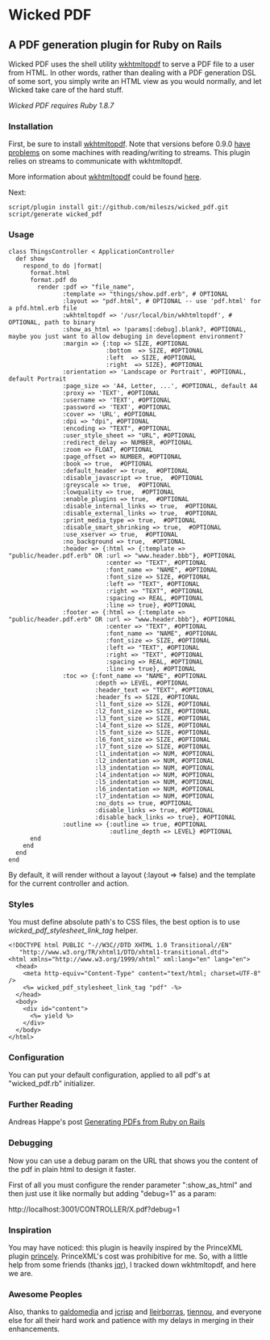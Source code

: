 # Wicked PDF

## A PDF generation plugin for Ruby on Rails

Wicked PDF uses the shell utility [wkhtmltopdf](http://code.google.com/p/wkhtmltopdf/) to serve a PDF file to a user from HTML.  In other words, rather than dealing with a PDF generation DSL of some sort, you simply write an HTML view as you would normally, and let Wicked take care of the hard stuff.

_Wicked PDF requires Ruby 1.8.7_

### Installation

First, be sure to install [wkhtmltopdf](http://code.google.com/p/wkhtmltopdf/).
Note that versions before 0.9.0 [have problems](http://code.google.com/p/wkhtmltopdf/issues/detail?id=82&q=vodnik) on some machines with reading/writing to streams.
This plugin relies on streams to communicate with wkhtmltopdf.

More information about [wkhtmltopdf](http://code.google.com/p/wkhtmltopdf/) could be found [here](http://madalgo.au.dk/~jakobt/wkhtmltopdf-0.9.0_beta2-doc.html).

Next:

    script/plugin install git://github.com/mileszs/wicked_pdf.git
    script/generate wicked_pdf

### Usage

    class ThingsController < ApplicationController
      def show
        respond_to do |format|
          format.html
          format.pdf do
            render :pdf => "file_name",
                   :template => "things/show.pdf.erb", # OPTIONAL
                   :layout => "pdf.html", # OPTIONAL -- use 'pdf.html' for a pfd.html.erb file
                   :wkhtmltopdf => '/usr/local/bin/wkhtmltopdf', # OPTIONAL, path to binary
                   :show_as_html => !params[:debug].blank?, #OPTIONAL, maybe you just want to allow debuging in development environment?
                   :margin => {:top => SIZE, #OPTIONAL
                               :bottom  => SIZE, #OPTIONAL
                               :left  => SIZE, #OPTIONAL
                               :right  => SIZE}, #OPTIONAL
                   :orientation => 'Landscape or Portrait', #OPTIONAL, default Portrait
                   :page_size => 'A4, Letter, ...', #OPTIONAL, default A4
                   :proxy => 'TEXT', #OPTIONAL
                   :username => 'TEXT', #OPTIONAL
                   :password => 'TEXT', #OPTIONAL
                   :cover => 'URL', #OPTIONAL
                   :dpi => "dpi", #OPTIONAL
                   :encoding => "TEXT", #OPTIONAL
                   :user_style_sheet => "URL", #OPTIONAL
                   :redirect_delay => NUMBER, #OPTIONAL
                   :zoom => FLOAT, #OPTIONAL
                   :page_offset => NUMBER, #OPTIONAL
                   :book => true,  #OPTIONAL
                   :default_header => true,  #OPTIONAL
                   :disable_javascript => true,  #OPTIONAL
                   :greyscale => true,  #OPTIONAL 
                   :lowquality => true,  #OPTIONAL
                   :enable_plugins => true,  #OPTIONAL
                   :disable_internal_links => true,  #OPTIONAL
                   :disable_external_links => true,  #OPTIONAL
                   :print_media_type => true,  #OPTIONAL
                   :disable_smart_shrinking => true,  #OPTIONAL
                   :use_xserver => true,  #OPTIONAL
                   :no_background => true,  #OPTIONAL
                   :header => {:html => {:template => "public/header.pdf.erb" OR :url => "www.header.bbb"}, #OPTIONAL
                               :center => "TEXT", #OPTIONAL
                               :font_name => "NAME", #OPTIONAL
                               :font_size => SIZE, #OPTIONAL
                               :left => "TEXT", #OPTIONAL
                               :right => "TEXT", #OPTIONAL
                               :spacing => REAL, #OPTIONAL
                               :line => true}, #OPTIONAL
                   :footer => {:html => {:template => "public/header.pdf.erb" OR :url => "www.header.bbb"}, #OPTIONAL
                               :center => "TEXT", #OPTIONAL
                               :font_name => "NAME", #OPTIONAL
                               :font_size => SIZE, #OPTIONAL
                               :left => "TEXT", #OPTIONAL
                               :right => "TEXT", #OPTIONAL
                               :spacing => REAL, #OPTIONAL
                               :line => true}, #OPTIONAL
                   :toc => {:font_name => "NAME", #OPTIONAL
                            :depth => LEVEL, #OPTIONAL
                            :header_text => "TEXT", #OPTIONAL
                            :header_fs => SIZE, #OPTIONAL
                            :l1_font_size => SIZE, #OPTIONAL 
                            :l2_font_size => SIZE, #OPTIONAL 
                            :l3_font_size => SIZE, #OPTIONAL
                            :l4_font_size => SIZE, #OPTIONAL
                            :l5_font_size => SIZE, #OPTIONAL
                            :l6_font_size => SIZE, #OPTIONAL
                            :l7_font_size => SIZE, #OPTIONAL
                            :l1_indentation => NUM, #OPTIONAL
                            :l2_indentation => NUM, #OPTIONAL
                            :l3_indentation => NUM, #OPTIONAL
                            :l4_indentation => NUM, #OPTIONAL
                            :l5_indentation => NUM, #OPTIONAL
                            :l6_indentation => NUM, #OPTIONAL
                            :l7_indentation => NUM, #OPTIONAL
                            :no_dots => true, #OPTIONAL
                            :disable_links => true, #OPTIONAL
                            :disable_back_links => true}, #OPTIONAL
                   :outline => {:outline => true, #OPTIONAL
                                :outline_depth => LEVEL} #OPTIONAL
          end
        end
      end
    end

By default, it will render without a layout (:layout => false) and the template for the current controller and action.

### Styles

You must define absolute path's to CSS files, the best option is to use *wicked_pdf_stylesheet_link_tag* helper.

    <!DOCTYPE html PUBLIC "-//W3C//DTD XHTML 1.0 Transitional//EN"
       "http://www.w3.org/TR/xhtml1/DTD/xhtml1-transitional.dtd">
    <html xmlns="http://www.w3.org/1999/xhtml" xml:lang="en" lang="en">
      <head>
        <meta http-equiv="Content-Type" content="text/html; charset=UTF-8" />
        <%= wicked_pdf_stylesheet_link_tag "pdf" -%>
      </head>
      <body>
        <div id="content">
          <%= yield %>
        </div>
      </body>
    </html>

### Configuration

You can put your default configuration, applied to all pdf's at "wicked_pdf.rb" initializer.

### Further Reading

Andreas Happe's post [Generating PDFs from Ruby on Rails](http://snikt.net/index.php/2010/03/03/generating-pdfs-from-ruby-on-rails)

### Debugging

Now you can use a debug param on the URL that shows you the content of the pdf in plain html to design it faster.

First of all you must configure the render parameter ":show_as_html" and then just use it like normally but adding "debug=1" as a param:

http://localhost:3001/CONTROLLER/X.pdf?debug=1

### Inspiration

You may have noticed: this plugin is heavily inspired by the PrinceXML plugin [princely](http://github.com/mbleigh/princely/tree/master).  PrinceXML's cost was prohibitive for me. So, with a little help from some friends (thanks [jqr](http://github.com/jqr)), I tracked down wkhtmltopdf, and here we are.

### Awesome Peoples

Also, thanks to [galdomedia](http://github.com/galdomedia) and [jcrisp](http://github.com/jcrisp) and [lleirborras](http://github.com/lleirborras), [tiennou](http://github.com/tiennou), and everyone else for all their hard work and patience with my delays in merging in their enhancements.
